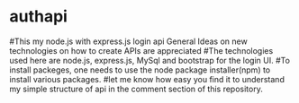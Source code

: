 # authapi

#This my node.js with express.js login api General Ideas on new technologies on how to create APIs are appreciated
#The technologies used here are node.js, express.js, MySql and bootstrap for the login UI.
#To install packeges, one needs to use the node package installer(npm) to install various packages.
#let me know how easy you find it to understand my simple structure of api in the comment section of this repository.
